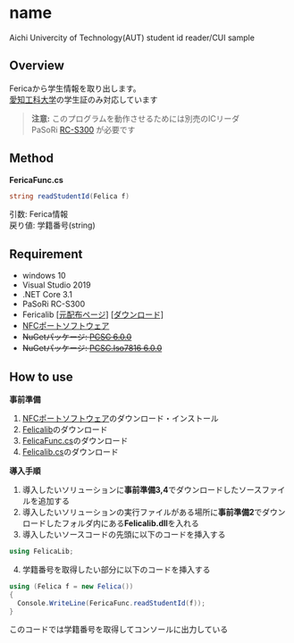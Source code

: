 # name
Aichi Univercity of Technology(AUT) student id reader/CUI sample
## Overview
Fericaから学生情報を取り出します。<br>
[愛知工科大学](https://www.aut.ac.jp/)の学生証のみ対応しています

>**注意:**
>このプログラムを動作させるためには別売のICリーダ<br>
>PaSoRi [RC-S300](https://www.sony.co.jp/Products/felica/consumer/) が必要です

## Method
**FericaFunc.cs**
```cs
string readStudentId(Felica f)
```
引数: Ferica情報<br>
戻り値: 学籍番号(string)

## Requirement
- windows 10
- Visual Studio 2019
- .NET Core 3.1
- PaSoRi RC-S300
- Fericalib [[元配布ページ]](http://felicalib.tmurakam.org/)
[[ダウンロード]](https://github.com/hohjukgi/Test/files/9956930/felicalib-0.4.2.zip)
- [NFCポートソフトウェア](https://www.sony.co.jp/Products/felica/consumer/support/download/nfcportsoftware.html?j-short=fsc_dl)
- ~~NuGetパッケージ: [PCSC 6.0.0](https://www.nuget.org/packages/PCSC/6.0.0?_src=template)~~
- ~~NuGetパッケージ: [PCSC.Iso7816 6.0.0](https://www.nuget.org/packages/PCSC.Iso7816/6.0.0?_src=template)~~

## How to use
**事前準備**
1. [NFCポートソフトウェア](https://www.sony.co.jp/Products/felica/consumer/support/download/nfcportsoftware.html?j-short=fsc_dl)のダウンロード・インストール<br>
2. [Felicalib](https://github.com/hohjukgi/Test/files/9956930/felicalib-0.4.2.zip)のダウンロード
3. [FelicaFunc.cs](Test/FelicaFunc.cs)のダウンロード
4. [Felicalib.cs](Test/Felicalib.cs)のダウンロード

**導入手順**
1. 導入したいソリューションに**事前準備3,4**でダウンロードしたソースファイルを追加する
2. 導入したいソリューションの実行ファイルがある場所に**事前準備2**でダウンロードしたフォルダ内にある**Felicalib.dll**を入れる
3. 導入したいソースコードの先頭に以下のコードを挿入する
```cs
using FelicaLib;
```
4. 学籍番号を取得したい部分に以下のコードを挿入する
```cs
using (Felica f = new Felica())
{
  Console.WriteLine(FericaFunc.readStudentId(f));
}
```
このコードでは学籍番号を取得してコンソールに出力している
